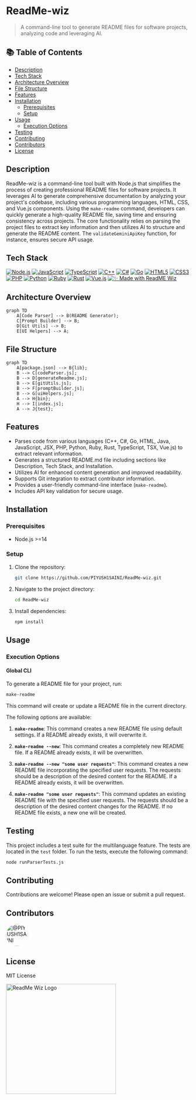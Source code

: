 # ReadMe-wiz

> A command-line tool to generate README files for software projects, analyzing code and leveraging AI.

## 📚 Table of Contents

- [Description](#description)
- [Tech Stack](#tech-stack)
- [Architecture Overview](#architecture-overview)
- [File Structure](#file-structure)
- [Features](#features)
- [Installation](#installation)
  - [Prerequisites](#prerequisites)
  - [Setup](#setup)
- [Usage](#usage)
  - [Execution Options](#execution-options)
- [Testing](#testing)
- [Contributing](#contributing)
- [Contributors](#contributors)
- [License](#license)

## Description

ReadMe-wiz is a command-line tool built with Node.js that simplifies the process of creating professional README files for software projects. It leverages AI to generate comprehensive documentation by analyzing your project's codebase, including various programming languages, HTML, CSS, and Vue.js components. Using the `make-readme` command, developers can quickly generate a high-quality README file, saving time and ensuring consistency across projects. The core functionality relies on parsing the project files to extract key information and then utilizes AI to structure and generate the README content. The `validateGeminiApiKey` function, for instance, ensures secure API usage.

## Tech Stack

[![Node.js](https://img.shields.io/badge/Node.js-6DA55F?style=for-the-badge&logo=node.js&logoColor=white)](https://nodejs.org/) [![JavaScript](https://img.shields.io/badge/javascript-%23323330.svg?style=for-the-badge&logo=javascript&logoColor=%23F7DF1E)](https://www.javascript.com/) [![TypeScript](https://img.shields.io/badge/typescript-%23007ACC.svg?style=for-the-badge&logo=typescript&logoColor=white)](https://www.typescriptlang.org/) [![C++](https://img.shields.io/badge/c%2B%2B-00599C?style=for-the-badge&logo=c%2B%2B&logoColor=white)](https://www.cplusplus.com/) [![C#](https://img.shields.io/badge/c%23-%23239120.svg?style=for-the-badge&logo=c-sharp&logoColor=white)](https://learn.microsoft.com/en-us/dotnet/csharp/) [![Go](https://img.shields.io/badge/go-%2300ADD8?style=for-the-badge&logo=go&logoColor=white)](https://go.dev/) [![HTML5](https://img.shields.io/badge/html5-%23E34F26.svg?style=for-the-badge&logo=html5&logoColor=white)](https://html.spec.whatwg.org/) [![CSS3](https://img.shields.io/badge/css3-%231572B6.svg?style=for-the-badge&logo=css3&logoColor=white)](https://www.w3.org/Style/CSS/) [![PHP](https://img.shields.io/badge/php-%23777BB4.svg?style=for-the-badge&logo=php&logoColor=white)](https://www.php.net/) [![Python](https://img.shields.io/badge/python-3776AB?style=for-the-badge&logo=python&logoColor=white)](https://www.python.org/) [![Ruby](https://img.shields.io/badge/ruby-CC342B?style=for-the-badge&logo=ruby&logoColor=white)](https://www.ruby-lang.org/en/) [![Rust](https://img.shields.io/badge/rust-%2300599C.svg?style=for-the-badge&logo=rust&logoColor=white)](https://www.rust-lang.org/) [![Vue.js](https://img.shields.io/badge/vue-%2341B883.svg?style=for-the-badge&logo=vue.js&logoColor=white)](https://vuejs.org/) [![✨ Made with ReadME Wiz](https://img.shields.io/badge/✨%20Made%20with-ReadME%20Wiz-blueviolet?style=for-the-badge&logo=markdown&logoColor=white)](https://github.com/PIYUSH1SAINI/ReadMe-wiz.git)

## Architecture Overview

```mermaid
graph TD
    A[Code Parser] --> B(README Generator);
    C[Prompt Builder] --> B;
    D[Git Utils] --> B;
    E[UI Helpers] --> A;
```

## File Structure

```mermaid
graph TD
    A[package.json] --> B{lib};
    B --> C[codeParser.js];
    B --> D[generateReadme.js];
    B --> E[gitUtils.js];
    B --> F[promptBuilder.js];
    B --> G[uiHelpers.js];
    A --> H{bin};
    H --> I[index.js];
    A --> J{test};
```

## Features

- Parses code from various languages (C++, C#, Go, HTML, Java, JavaScript, JSX, PHP, Python, Ruby, Rust, TypeScript, TSX, Vue.js) to extract relevant information.
- Generates a structured README.md file including sections like Description, Tech Stack, and Installation.
- Utilizes AI for enhanced content generation and improved readability.
- Supports Git integration to extract contributor information.
- Provides a user-friendly command-line interface (`make-readme`).
- Includes API key validation for secure usage.

## Installation

### Prerequisites

- Node.js >=14

### Setup

1.  Clone the repository:
    ```bash
    git clone https://github.com/PIYUSH1SAINI/ReadMe-wiz.git
    ```
2.  Navigate to the project directory:
    ```bash
    cd ReadMe-wiz
    ```
3.  Install dependencies:
    ```bash
    npm install
    ```

## Usage

### Execution Options

#### Global CLI

To generate a README file for your project, run:

```bash
make-readme
```

This command will create or update a README file in the current directory.

The following options are available:

1. **`make-readme`**: This command creates a new README file using default settings. If a README already exists, it will overwrite it.

2. **`make-readme --new`**: This command creates a completely new README file. If a README already exists, it will be overwritten.

3. **`make-readme --new "some user requests"`**: This command creates a new README file incorporating the specified user requests. The requests should be a description of the desired content for the README. If a README already exists, it will be overwritten.

4. **`make-readme "some user requests"`**: This command updates an existing README file with the specified user requests. The requests should be a description of the desired content changes for the README. If no README file exists, a new one will be created.

## Testing

This project includes a test suite for the multilanguage feature. The tests are located in the `test` folder. To run the tests, execute the following command:

```bash
node runParserTests.js
```

## Contributing

Contributions are welcome! Please open an issue or submit a pull request.

## Contributors

<a href="https://github.com/PIYUSH1SAINI" target="_blank"><img src="https://avatars.githubusercontent.com/PIYUSH1SAINI?s=60&v=4" width="60" height="60" alt="@PIYUSH1SAINI" title="@PIYUSH1SAINI" style="border-radius: 50%; margin-right: 10px;" onerror="this.src='https://github.com/identicons/PIYUSH1SAINI.png'" /></a>

## License

MIT License

<a href="https://github.com/PIYUSH1SAINI/ReadMe-wiz.git" target="_blank">
      <img src="https://res.cloudinary.com/dy1znaiby/image/upload/v1754320207/ReadMe-wiz-logo_k3uq6w.png" alt="ReadMe Wiz Logo" width="300"/>
    </a>
